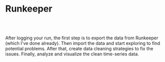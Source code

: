 # Runkeeper
<br>
<br>
<p> After logging your run, the first step is to export the data from Runkeeper (which I've done already). Then import the data and start exploring to find potential problems. After that, create data cleaning strategies to fix the issues. Finally, analyze and visualize the clean time-series data.</p>
